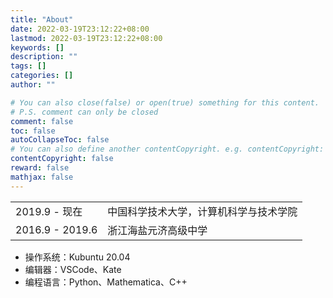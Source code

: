 ```yaml
---
title: "About"
date: 2022-03-19T23:12:22+08:00
lastmod: 2022-03-19T23:12:22+08:00
keywords: []
description: ""
tags: []
categories: []
author: ""

# You can also close(false) or open(true) something for this content.
# P.S. comment can only be closed
comment: false
toc: false
autoCollapseToc: false
# You can also define another contentCopyright. e.g. contentCopyright: "This is another copyright."
contentCopyright: false
reward: false
mathjax: false
---
```







<table>
<tr>
    <td>2019.9 - 现在</td>
    <td>中国科学技术大学，计算机科学与技术学院</td>
</tr>
<tr>
    <td>2016.9 - 2019.6</td>
    <td>浙江海盐元济高级中学</td>
</tr>
</table>


+ 操作系统：Kubuntu 20.04
+ 编辑器：VSCode、Kate
+ 编程语言：Python、Mathematica、C++

